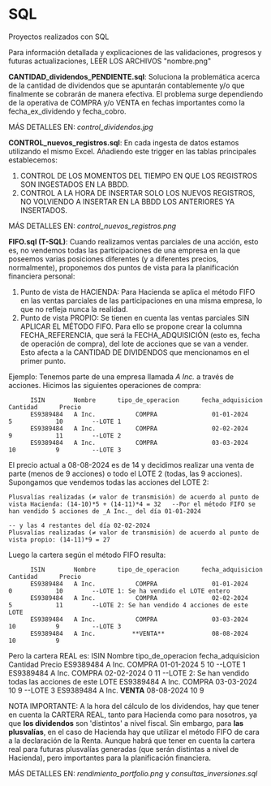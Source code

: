 # SQL
Proyectos realizados con SQL

Para información detallada y explicaciones de las validaciones, progresos y futuras actualizaciones, LEER LOS ARCHIVOS "nombre.png"

**CANTIDAD_dividendos_PENDIENTE.sql**: Soluciona la problemática acerca de la cantidad de dividendos que se apuntarán contablemente y/o que finalmente se cobrarán de manera efectiva. 
El problema surge dependiendo de la operativa de COMPRA y/o VENTA en fechas importantes como la fecha_ex_dividendo y fecha_cobro. 

MÁS DETALLES EN: _control_dividendos.jpg_

**CONTROL_nuevos_registros.sql**: En cada ingesta de datos estamos utilizando el mismo Excel. Añadiendo este trigger en las tablas principales establecemos:
  1. CONTROL DE LOS MOMENTOS DEL TIEMPO EN QUE LOS REGISTROS SON INGESTADOS EN LA BBDD.
  2. CONTROL A LA HORA DE INSERTAR SOLO LOS NUEVOS REGISTROS, NO VOLVIENDO A INSERTAR EN LA BBDD LOS ANTERIORES YA INSERTADOS.

MÁS DETALLES EN: _control_nuevos_registros.png_

**FIFO.sql (T-SQL)**: Cuando realizamos ventas parciales de una acción, esto es, no vendemos todas las participaciones de una empresa en la que poseemos varias
posiciones diferentes (y a diferentes precios, normalmente), proponemos dos puntos de vista para la planificación financiera personal: 
     
  1. Punto de vista de HACIENDA: Para Hacienda se aplica el método FIFO en las ventas parciales de las participaciones en una misma empresa, lo que no refleja nunca la realidad.
  3. Punto de vista PROPIO: Se tienen en cuenta las ventas parciales SIN APLICAR EL MÉTODO FIFO. Para ello se propone crear la columna FECHA_REFERENCIA, que será la FECHA_ADQUISICIÓN
     (esto es, fecha de operación de compra), del lote de acciones que se van a vender. Esto afecta a la CANTIDAD DE DIVIDENDOS que mencionamos en el primer punto.

Ejemplo: Tenemos parte de una empresa llamada _A Inc._ a través de acciones. Hicimos las siguientes operaciones de compra:

          ISIN        Nombre      tipo_de_operacion      fecha_adquisicion      Cantidad      Precio
          ES9389484   A Inc.           COMPRA               01-01-2024             5            10        --LOTE 1
          ES9389484   A Inc.           COMPRA               02-02-2024             9            11        --LOTE 2
          ES9389484   A Inc.           COMPRA               03-03-2024             10           9         --LOTE 3

El precio actual a 08-08-2024 es de 14 y decidimos realizar una venta de parte (menos de 9 acciones) o todo el LOTE 2 (todas, las 9 acciones). 
Supongamos que vendemos todas las acciones del LOTE 2:

    Plusvalías realizadas (≠ valor de transmisión) de acuerdo al punto de vista Hacienda: (14-10)*5 + (14-11)*4 = 32   --Por el método FIFO se han vendido 5 acciones de _A Inc._ del día 01-01-2024 
                                                                                                                       -- y las 4 restantes del día 02-02-2024
    Plusvalías realizadas (≠ valor de transmisión) de acuerdo al punto de vista propio: (14-11)*9 = 27 


Luego la cartera según el método FIFO resulta: 

          ISIN        Nombre      tipo_de_operacion      fecha_adquisicion      Cantidad      Precio
          ES9389484   A Inc.           COMPRA               01-01-2024             0            10        --LOTE 1: Se ha vendido el LOTE entero
          ES9389484   A Inc.           COMPRA               02-02-2024             5            11        --LOTE 2: Se han vendido 4 acciones de este LOTE
          ES9389484   A Inc.           COMPRA               03-03-2024             10           9         --LOTE 3
          ES9389484   A Inc.          **VENTA**             08-08-2024             10           9                   

Pero la cartera REAL es: 
          ISIN        Nombre      tipo_de_operacion      fecha_adquisicion      Cantidad      Precio
          ES9389484   A Inc.           COMPRA               01-01-2024             5            10        --LOTE 1
          ES9389484   A Inc.           COMPRA               02-02-2024             0            11        --LOTE 2: Se han vendido todas las acciones de este LOTE
          ES9389484   A Inc.           COMPRA               03-03-2024             10           9         --LOTE 3
          ES9389484   A Inc.          **VENTA**             08-08-2024             10           9                   

NOTA IMPORTANTE: A la hora del cálculo de los dividendos, hay que tener en cuenta la CARTERA REAL, tanto para Hacienda como para nosotros, ya que **los dividendos** son 'distintos' a nivel fiscal.
Sin embargo, para **las plusvalías**, en el caso de Hacienda hay que utilizar el método FIFO de cara a la declaración de la Renta. Aunque habrá que tener en cuenta la cartera real para futuras plusvalías
generadas (que serán distintas a nivel de Hacienda), pero importantes para la planificación financiera.

MÁS DETALLES EN: _rendimiento_portfolio.png_ y _consultas_inversiones.sql_
